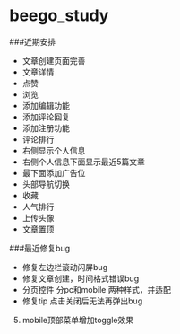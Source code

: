 # beego_study
 
###近期安排
  * 文章创建页面完善
  * 文章详情
  * 点赞
  * 浏览
  * 添加编辑功能
  * 添加评论回复
  * 添加注册功能
  * 评论排行
  * 右侧显示个人信息
  * 右侧个人信息下面显示最近5篇文章
  * 最下面添加广告位
  * 头部导航切换
  * 收藏
  * 人气排行
  * 上传头像
  * 文章置顶
  
  
###最近修复bug

 * 修复左边栏滚动闪屏bug
 * 修复文章创建，时间格式错误bug
 * 分页控件 分pc和mobile 两种样式，并适配
 * 修复tip 点击关闭后无法再弹出bug
 5. mobile顶部菜单增加toggle效果
  
